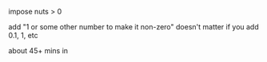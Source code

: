 
impose nuts > 0

add "1 or some other number to make it non-zero"
doesn't matter if you add 0.1, 1, etc

about 45+ mins in


